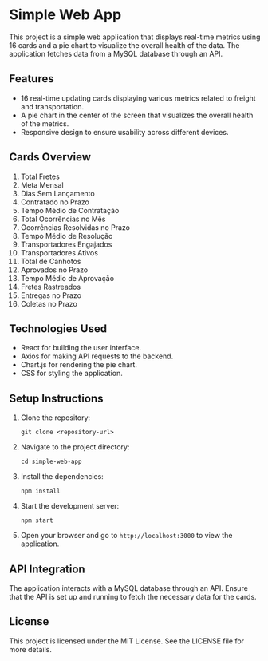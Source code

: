# Simple Web App

This project is a simple web application that displays real-time metrics using 16 cards and a pie chart to visualize the overall health of the data. The application fetches data from a MySQL database through an API.

## Features

- 16 real-time updating cards displaying various metrics related to freight and transportation.
- A pie chart in the center of the screen that visualizes the overall health of the metrics.
- Responsive design to ensure usability across different devices.

## Cards Overview

1. Total Fretes
2. Meta Mensal
3. Dias Sem Lançamento
4. Contratado no Prazo
5. Tempo Médio de Contratação
6. Total Ocorrências no Mês
7. Ocorrências Resolvidas no Prazo
8. Tempo Médio de Resolução
9. Transportadores Engajados
10. Transportadores Ativos
11. Total de Canhotos
12. Aprovados no Prazo
13. Tempo Médio de Aprovação
14. Fretes Rastreados
15. Entregas no Prazo
16. Coletas no Prazo

## Technologies Used

- React for building the user interface.
- Axios for making API requests to the backend.
- Chart.js for rendering the pie chart.
- CSS for styling the application.

## Setup Instructions

1. Clone the repository:
   ```
   git clone <repository-url>
   ```

2. Navigate to the project directory:
   ```
   cd simple-web-app
   ```

3. Install the dependencies:
   ```
   npm install
   ```

4. Start the development server:
   ```
   npm start
   ```

5. Open your browser and go to `http://localhost:3000` to view the application.

## API Integration

The application interacts with a MySQL database through an API. Ensure that the API is set up and running to fetch the necessary data for the cards.

## License

This project is licensed under the MIT License. See the LICENSE file for more details.